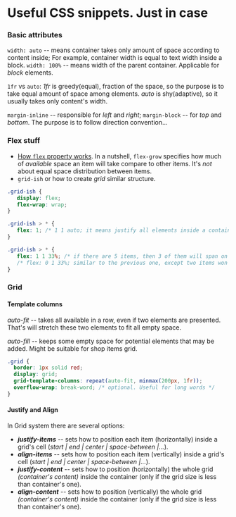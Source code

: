 # Useful CSS snippets. Just in case

### Basic attributes
`width: auto` -- means container takes only amount of space according to content inside; For example, container width is equal to text width inside a block.
`width: 100%` -- means width of the parent container. Applicable for _block_ elements.

`1fr` vs `auto`: _1fr_ is greedy(equal), fraction of the space, so the purpose is to take equal amount of space among elements. _auto_ is shy(adaptive), so it usually takes only content's width.

`margin-inline` -- responsible for _left_ and _right_; `margin-block` -- for _top_ and _bottom_. The purpose is to follow direction convention...

### Flex stuff

* [How `flex` property works](https://ishadeed.com/article/css-flex-property/). In a nutshell, `flex-grow` specifies how much of _available_ space an item will take compare to other items. It's _not_ about equal space distribution between items.
* `grid-ish` or how to create _grid_ similar structure.
```css
.grid-ish {
   display: flex;
   flex-wrap: wrap;
}

.grid-ish > * {
   flex: 1; /* 1 1 auto; it means justify all elements inside a container equally */
}

.grid-ish > * {
   flex: 1 1 33%; /* if there are 5 items, then 3 of them will span on the first line, the last two will be spanned equally on the next line */
   /* flex: 0 1 33%; similar to the previous one, except two items won't be justified along the line */
}
```

### Grid

#### Template columns
   _auto-fit_ -- takes all available in a row, even if two elements are presented. That's will stretch these two elements to fit all empty space.

   _auto-fill_ -- keeps some empty space for potential elements that may be added. Might be suitable for shop items grid.
```css
.grid {
  border: 1px solid red;
  display: grid;
  grid-template-columns: repeat(auto-fit, minmax(200px, 1fr));
  overflow-wrap: break-word; /* optional. Useful for long words */
}
```

#### Justify and Align
In Grid system there are several options:

* ***justify-items*** -- sets how to position each item (horizontally) inside a grid's cell (_start | end | center | space-between |..._).
* ***align-items*** -- sets how to position each item (vertically) inside a grid's cell (_start | end | center | space-between |..._).
* ***justify-content*** -- sets how to position (horizontally) the whole grid _(container's content)_ inside the container (only if the grid size is less than container's one).
* ***align-content*** -- sets how to position (vertically) the whole grid _(container's content)_ inside the container (only if the grid size is less than container's one).
